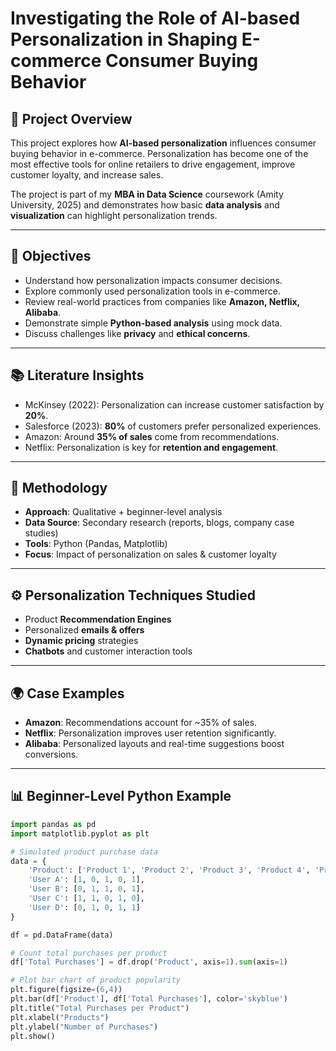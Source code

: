 # Investigating the Role of AI-based Personalization in Shaping E-commerce Consumer Buying Behavior  

## 📌 Project Overview  
This project explores how **AI-based personalization** influences consumer buying behavior in e-commerce. Personalization has become one of the most effective tools for online retailers to drive engagement, improve customer loyalty, and increase sales.  

The project is part of my **MBA in Data Science** coursework (Amity University, 2025) and demonstrates how basic **data analysis** and **visualization** can highlight personalization trends.  

---

## 🎯 Objectives  
- Understand how personalization impacts consumer decisions.  
- Explore commonly used personalization tools in e-commerce.  
- Review real-world practices from companies like **Amazon, Netflix, Alibaba**.  
- Demonstrate simple **Python-based analysis** using mock data.  
- Discuss challenges like **privacy** and **ethical concerns**.  

---

## 📚 Literature Insights  
- McKinsey (2022): Personalization can increase customer satisfaction by **20%**.  
- Salesforce (2023): **80%** of customers prefer personalized experiences.  
- Amazon: Around **35% of sales** come from recommendations.  
- Netflix: Personalization is key for **retention and engagement**.  

---

## 🔎 Methodology  
- **Approach**: Qualitative + beginner-level analysis  
- **Data Source**: Secondary research (reports, blogs, company case studies)  
- **Tools**: Python (Pandas, Matplotlib)  
- **Focus**: Impact of personalization on sales & customer loyalty  

---

## ⚙️ Personalization Techniques Studied  
- Product **Recommendation Engines**  
- Personalized **emails & offers**  
- **Dynamic pricing** strategies  
- **Chatbots** and customer interaction tools  

---

## 🌍 Case Examples  
- **Amazon**: Recommendations account for ~35% of sales.  
- **Netflix**: Personalization improves user retention significantly.  
- **Alibaba**: Personalized layouts and real-time suggestions boost conversions.  

---

## 📊 Beginner-Level Python Example  

```python
import pandas as pd
import matplotlib.pyplot as plt

# Simulated product purchase data
data = {
    'Product': ['Product 1', 'Product 2', 'Product 3', 'Product 4', 'Product 5'],
    'User A': [1, 0, 1, 0, 1],
    'User B': [0, 1, 1, 0, 1],
    'User C': [1, 1, 0, 1, 0],
    'User D': [0, 1, 0, 1, 1]
}

df = pd.DataFrame(data)

# Count total purchases per product
df['Total Purchases'] = df.drop('Product', axis=1).sum(axis=1)

# Plot bar chart of product popularity
plt.figure(figsize=(6,4))
plt.bar(df['Product'], df['Total Purchases'], color='skyblue')
plt.title("Total Purchases per Product")
plt.xlabel("Products")
plt.ylabel("Number of Purchases")
plt.show()
